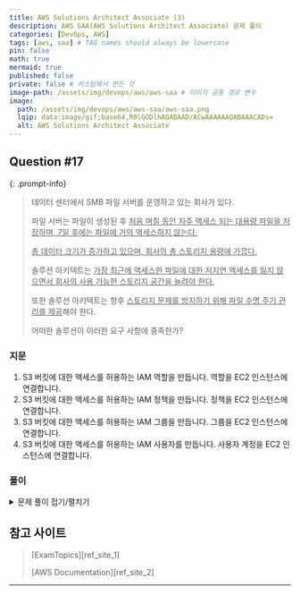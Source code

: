 ```yaml
---
title: AWS Solutions Architect Associate (3)
description: AWS SAA(AWS Solutions Architect Associate) 문제 풀이
categories: [DevOps, AWS]
tags: [aws, saa] # TAG names should always be lowercase
pin: false
math: true
mermaid: true
published: false
private: false # 커스텀해서 만든 것
image-path: /assets/img/devops/aws/aws-saa # 이미지 공통 경로 변수
image:
  path: /assets/img/devops/aws/aws-saa/aws-saa.png
  lqip: data:image/gif;base64,R0lGODlhAQABAAD/ACwAAAAAAQABAAACADs=
  alt: AWS Solutions Architect Associate
---
```


## Question #17

{: .prompt-info}

> 데이터 센터에서 SMB 파일 서버를 운영하고 있는 회사가 있다.
>
> 파일 서버는 파일이 생성된 후 <ins>처음 며칠 동안 자주 액세스 되는 대용량 파일을 저장하며, 7일 후에는 파일에 거의 액세스하지 않는다.</ins>
>
> <ins>총 데이터 크기가 증가하고 있으며, 회사의 총 스토리지 용량에 가깝다.</ins>
>
> 솔루션 아키텍트는 <ins>가장 최근에 액세스한 파일에 대한 저지연 액세스를 잃지 않으면서 회사의 사용 가능한 스토리지 공간을 늘려야 한다.</ins>
>
> 또한 솔루션 아키텍트는 향후 <ins>스토리지 문제를 방지하기 위해 파일 수명 주기 관리를 제공</ins>해야 한다.
>
> 어떠한 솔루션이 이러한 요구 사항에 중족한가?

### 지문

1. S3 버킷에 대한 액세스를 허용하는 IAM 역할을 만듭니다. 역할을 EC2 인스턴스에 연결합니다.
2. S3 버킷에 대한 액세스를 허용하는 IAM 정책을 만듭니다. 정책을 EC2 인스턴스에 연결합니다.
3. S3 버킷에 대한 액세스를 허용하는 IAM 그룹을 만듭니다. 그룹을 EC2 인스턴스에 연결합니다.
4. S3 버킷에 대한 액세스를 허용하는 IAM 사용자를 만듭니다. 사용자 계정을 EC2 인스턴스에 연결합니다.

### 풀이

<details>
<summary markdown="span">문제 풀이 접기/펼치기</summary>

1. <ins class="red thin">DataSync 서비스는 동기화가 필요한 경우(ex: 매일 업데이트되는 온프레미스 DB에서 AWS의 DB로 마이그레이션)에 데이터를 전송하는 것에 중점을 두며, 지문의 사항은 데이터를 전송하고나 동기화할 필요가 없으며, 스토리지만 늘리면 되기 때문에 적합한 솔루션이 아니다.</ins>
2. <ins class="blue thin">S3 파일 게이트웨이를 사용하여 SMB 파일 서버를 확장하고, S3 라이프사이클 정책을 통해 7일 이후 데이터를 장기 보관에 적합한 서비스인 Glacier Deep Archive로 이동하는 방이 가장 적합하다.</ins>

   - Amazon S3 파일 게이트웨이를 활용한 스토리지 확장
     : - S3 파일 게이트웨이는 온프레미스 파일 서버와 S3를 연결하여 사용자가 기존 SMB/NFS 인터페이스를 통해 데이터를 S3에 저장하도록 지원
     : - 자주 사용되는 파일은 로컬 캐시에 유지되므로 최근 파일에 대한 저지연 액세스가 가능

   - S3 라이프사이클 정책을 통해 오래된 파일을 Glacier Deep Archive로 이동
     : - 7일이 지난 후 거의 액세스되지 않는 파일은 비용 절감을 위해 S3 Glacier Deep Archive로 이동이 가능
     : - S3 라이프사이클 정책을 통해 자동으로 데이터 이동이 가능하며, 스토리지 공간을 효율적으로 관리 가능
     : - Glacier Deep Archive는 장기 보관용으로 매우 저렴하며, 장기간 액세스가 거의 없는 데이터에 적합한 서비스

3. <ins class="red thin">Amazon FSx for Windows File Server는 완전 고나리형 SMB 파일 서버이므로 온프레미스 SMB 서버를 클라우드로 이전ㅁ하는데 적합하지만, 스토리지 공간을 확장하기에는 적합하지 않다.</ins>
4. <ins class="red thin">각 사용자의 컴퓨터에서 직접 S3에 액세스하도록 하는 것은 비효율적이며, SMB 파일 서버 확장과 관련이 없다.</ins>

</details>

## 참고 사이트

> [ExamTopics][ref_site_1]
>
> [AWS Documentation][ref_site_2]

---

[^cdn]: 콘텐츠 전송 네트워크

<!-- 이미지 -->

[image_1]: {{page.image-path}}/aws-saa.png

<!-- 블로그 게시글 -->

[post-title]: {{site.url}}/posts/heap

<!-- 참고 사이트 -->

[suritaca]: https://docs.suricata.io/en/latest/rules/index.html

